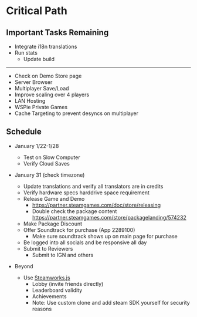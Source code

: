 
# Critical Path
## Important Tasks Remaining
- Integrate i18n translations
- Run stats
    - Update build
---
- Check on Demo Store page
- Server Browser
- Multiplayer Save/Load
- Improve scaling over 4 players
- LAN Hosting
- WSPie Private Games
- Cache Targeting to prevent desyncs on multiplayer

## Schedule
- January 1/22-1/28
    - Test on Slow Computer
    - Verify Cloud Saves
- January 31 (check timezone)
    - Update translations and verify all translators are in credits
    - Verify hardware specs harddrive space requirement
    - Release Game and Demo
        - https://partner.steamgames.com/doc/store/releasing
        - Double check the package content https://partner.steamgames.com/store/packagelanding/574232
    - Make Package Discount
    - Offer Soundtrack for purchase (App 2289100)
        - Make sure soundtrack shows up on main page for purchase
    - Be logged into all socials and be responsive all day
    - Submit to Reviewers
        - Submit to IGN and others

- Beyond
    - Use [Steamworks.js](https://github.com/ceifa/steamworks.js)
        - Lobby (invite friends directly)
        - Leaderboard validity
        - Achievements
        - Note: Use custom clone and add steam SDK yourself for security reasons